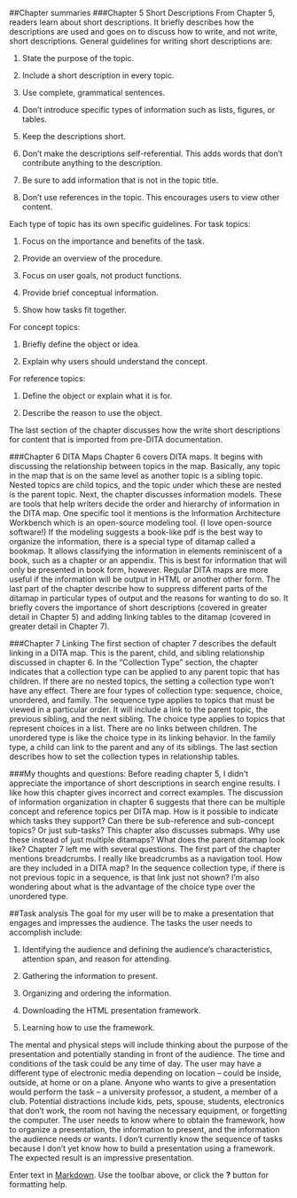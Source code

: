 ##Chapter summaries
###Chapter 5 Short Descriptions
From Chapter 5, readers learn about short descriptions. It briefly describes how the descriptions are used and goes on to discuss how to write, and not write, short descriptions. General guidelines for writing short descriptions are:

1)	State the purpose of the topic.

2)	Include a short description in every topic.

3)	Use complete, grammatical sentences.

4)	Don’t introduce specific types of information such as lists, figures, or tables.

5)	Keep the descriptions short.

6)	Don’t make the descriptions self-referential. This adds words that don’t contribute anything to the description.

7)	Be sure to add information that is not in the topic title.

8)	Don’t use references in the topic. This encourages users to view other content.

Each type of topic has its own specific guidelines. For task topics:

1)	Focus on the importance and benefits of the task.

2)	Provide an overview of the procedure.

3)	Focus on user goals, not product functions.

4)	Provide brief conceptual information.

5)	Show how tasks fit together.

For concept topics:

1)	Briefly define the object or idea.

2)	Explain why users should understand the concept.

For reference topics:

1)	Define the object or explain what it is for.

2)	Describe the reason to use the object.

The last section of the chapter discusses how the write short descriptions for content that is imported from pre-DITA documentation.

###Chapter 6 DITA Maps
Chapter 6 covers DITA maps. It begins with discussing the relationship between topics in the map. Basically, any topic in the map that is on the same level as another topic is a sibling topic. Nested topics are child topics, and the topic under which these are nested is the parent topic. Next, the chapter discusses information models. These are tools that help writers decide the order and hierarchy of information in the DITA map. One specific tool it mentions is the Information Architecture Workbench which is an open-source modeling tool. (I love open-source software!)
If the modeling suggests a book-like pdf is the best way to organize the information, there is a special type of ditamap called a bookmap. It allows classifying the information in elements reminiscent of a book, such as a chapter or an appendix. This is best for information that will only be presented in book form, however.  Regular DITA maps are more useful if the information will be output in HTML or another other form. 
The last part of the chapter describe how to suppress different parts of the ditamap in particular types of output and the reasons for wanting to do so. It briefly covers the importance of short descriptions (covered in greater detail in Chapter 5) and adding linking tables to the ditamap (covered in greater detail in Chapter 7).

###Chapter 7 Linking
The first section of chapter 7 describes the default linking in a DITA map. This is the parent, child, and sibling relationship discussed in chapter 6. In the “Collection Type” section, the chapter indicates that a collection type can be applied to any parent topic that has children. If there are no nested topics, the setting a collection type won’t have any effect. There are four types of collection type: sequence, choice, unordered, and family. The sequence type applies to topics that must be viewed in a particular order. It will include a link to the parent topic, the previous sibling, and the next sibling. The choice type applies to topics that represent choices in a list. There are no links between children. The unordered type is like the choice type in its linking behavior. In the family type, a child can link to the parent and any of its siblings. The last section describes how to set the collection types in relationship tables.

###My thoughts and questions:
Before reading chapter 5, I didn’t appreciate the importance of short descriptions in search engine results. I like how this chapter gives incorrect and correct examples. 
The discussion of information organization in chapter 6 suggests that there can be multiple concept and reference topics per DITA map. How is it possible to indicate which tasks they support? Can there be sub-reference and sub-concept topics? Or just sub-tasks? This chapter also discusses submaps. Why use these instead of just multiple ditamaps? What does the parent ditamap look like? 
Chapter 7 left me with several questions. The first part of the chapter mentions breadcrumbs. I really like breadcrumbs as a navigation tool. How are they included in a DITA map? In the sequence collection type, if there is not previous topic in a sequence, is that link just not shown? I’m also wondering about what is the advantage of the choice type over the unordered type.

##Task analysis
The goal for my user will be to make a presentation that engages and impresses the audience. 
The tasks the user needs to accomplish include:

1)	Identifying the audience and defining the audience’s characteristics, attention span, and reason for attending.

2)	Gathering the information to present.

3)	Organizing and ordering the information.

4)	Downloading the HTML presentation framework.

5)	Learning how to use the framework.

The mental and physical steps will include thinking about the purpose of the presentation and potentially standing in front of the audience.
The time and conditions of the task could be any time of day. The user may have a different type of electronic media depending on location – could be inside, outside, at home or on a plane.
Anyone who wants to give a presentation would perform the task – a university professor, a student, a member of a club.
Potential distractions include kids, pets, spouse, students, electronics that don’t work, the room not having the necessary equipment, or forgetting the computer.
The user needs to know where to obtain the framework, how to organize a presentation, the information to present, and the information the audience needs or wants.
I don’t currently know the sequence of tasks because I don’t yet know how to build a presentation using a framework.
The expected result is an impressive presentation.




Enter text in [Markdown](http://daringfireball.net/projects/markdown/). Use the toolbar above, or click the **?** button for formatting help.
